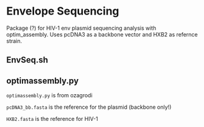 # Envelope Sequencing
Package (?) for HIV-1 env plasmid sequencing analysis with optim_assembly. Uses pcDNA3 as a backbone vector and HXB2 as refernce strain. 

## EnvSeq.sh

## optimassembly.py
`optimassembly.py` is from ozagrodi

`pcDNA3_bb.fasta` is the reference for the plasmid (backbone only!)

`HXB2.fasta` is the reference for HIV-1
